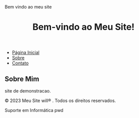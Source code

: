 <head>Bem vindo ao meu site<head>
    
</head> <body>
    <header>
        <h1>Bem-vindo ao Meu Site!</h1>
    </header> <nav>
        <ul> <li><a href="#">Página
            Inicial</a></li> <li><a
            href="#">Sobre</a></li> <li><a
            href="#">Contato</a></li>
        </ul> </nav> <main>
        <section> <h2>Sobre Mim</h2> <p> site
            de demonstracao.</p> </section>
    </main> <footer>
        <p>&copy; 2023 Meu Site will® . Todos
    os direitos reservados.</p> </footer>
</body>

Suporte em Informática pwd
